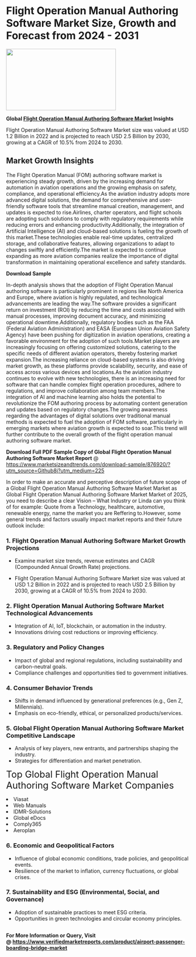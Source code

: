 <H1>Flight Operation Manual Authoring Software Market Size, Growth and Forecast from 2024 - 2031</H1><img class="aligncenter size-medium wp-image-584254" src="https://thirdeyenews.in/wp-content/uploads/2024/09/Global-Market-Research-300x168.jpeg" alt="" width="300" height="168" /><p><strong>Global&nbsp;<a href="https://www.marketsizeandtrends.com/download-sample/876920/?utm_source=Github8j?utm_medium=225">Flight Operation Manual Authoring Software Market</a> Insights</strong></p><p>Flight Operation Manual Authoring Software Market size was valued at USD 1.2 Billion in 2022 and is projected to reach USD 2.5 Billion by 2030, growing at a CAGR of 10.5% from 2024 to 2030.</p><p><h2>Market Growth Insights</h2> <p>The Flight Operation Manual (FOM) authoring software market is experiencing steady growth, driven by the increasing demand for automation in aviation operations and the growing emphasis on safety, compliance, and operational efficiency.As the aviation industry adopts more advanced digital solutions, the demand for comprehensive and user-friendly software tools that streamline manual creation, management, and updates is expected to rise.Airlines, charter operators, and flight schools are adopting such solutions to comply with regulatory requirements while reducing errors and enhancing productivity.Additionally, the integration of Artificial Intelligence (AI) and cloud-based solutions is fueling the growth of this market.These technologies enable real-time updates, centralized storage, and collaborative features, allowing organizations to adapt to changes swiftly and efficiently.The market is expected to continue expanding as more aviation companies realize the importance of digital transformation in maintaining operational excellence and safety standards.</p> <p><strong>Download Sample</strong></p> <p>In-depth analysis shows that the adoption of Flight Operation Manual authoring software is particularly prominent in regions like North America and Europe, where aviation is highly regulated, and technological advancements are leading the way.The software provides a significant return on investment (ROI) by reducing the time and costs associated with manual processes, improving document accuracy, and minimizing operational downtime.Additionally, regulatory bodies such as the FAA (Federal Aviation Administration) and EASA (European Union Aviation Safety Agency) have been pushing for digitization in aviation operations, creating a favorable environment for the adoption of such tools.Market players are increasingly focusing on offering customized solutions, catering to the specific needs of different aviation operators, thereby fostering market expansion.The increasing reliance on cloud-based systems is also driving market growth, as these platforms provide scalability, security, and ease of access across various devices and locations.As the aviation industry continues to evolve with new technologies, there is an increasing need for software that can handle complex flight operation procedures, adhere to regulations, and improve collaboration among team members.The integration of AI and machine learning also holds the potential to revolutionize the FOM authoring process by automating content generation and updates based on regulatory changes.The growing awareness regarding the advantages of digital solutions over traditional manual methods is expected to fuel the adoption of FOM software, particularly in emerging markets where aviation growth is expected to soar.This trend will further contribute to the overall growth of the flight operation manual authoring software market.<p><span class=""><strong>Download Full PDF Sample Copy of Global Flight Operation Manual Authoring Software Market Report</strong> @ <a href="https://www.marketsizeandtrends.com/download-sample/876920/?utm_source=Github8j?utm_medium=225" target="_blank">https://www.marketsizeandtrends.com/download-sample/876920/?utm_source=Github8j?utm_medium=225</a></span></p><p>In order to make an accurate and perceptive description of future scope of a Global&nbsp;Flight Operation Manual Authoring Software Market Market as Global&nbsp;Flight Operation Manual Authoring Software Market Market of 2025, you need to describe a clear Vision &ndash; What Industry or Linda can you think of for example: Quote from a Technology, healthcare, automotive, renewable energy, name the market you are Reffering to.However, some general trends and factors usually impact market reports and their future outlook include:</p><h3>1.&nbsp;<strong>Flight Operation Manual Authoring Software Market Growth Projections</strong></h3><ul><li>Examine market size trends, revenue estimates and CAGR (Compounded Annual Growth Rate) projections.</li><li><p>Flight Operation Manual Authoring Software Market size was valued at USD 1.2 Billion in 2022 and is projected to reach USD 2.5 Billion by 2030, growing at a CAGR of 10.5% from 2024 to 2030.</p></li></ul><h3>2.&nbsp;<strong>Flight Operation Manual Authoring Software Market Technological Advancements</strong></h3><ul><li>Integration of AI, IoT, blockchain, or automation in the industry.</li><li>Innovations driving cost reductions or improving efficiency.</li></ul><h3>3.&nbsp;<strong>Regulatory and Policy Changes</strong></h3><ul><li>Impact of global and regional regulations, including sustainability and carbon-neutral goals.</li><li>Compliance challenges and opportunities tied to government initiatives.</li></ul><h3>4.&nbsp;<strong>Consumer Behavior Trends</strong></h3><ul><li>Shifts in demand influenced by generational preferences (e.g., Gen Z, Millennials).</li><li>Emphasis on eco-friendly, ethical, or personalized products/services.</li></ul><h3>5.&nbsp;<strong>Global Flight Operation Manual Authoring Software Market Competitive Landscape</strong></h3><ul><li>Analysis of key players, new entrants, and partnerships shaping the industry.</li><li>Strategies for differentiation and market penetration.</li></ul><p data-pm-slice="1 1 []"><span style="color: inherit; font-family: inherit; font-size: 25px;">Top Global Flight Operation Manual Authoring Software Market Companies</span></p><div class="" data-test-id=""><p><li>Viasat</li><li> Web Manuals</li><li> IDMR-Solutions</li><li> Global eDocs</li><li> Comply365</li><li> Aeroplan</li></p></div><h3>6.&nbsp;<strong>Economic and Geopolitical Factors</strong></h3><ul><li>Influence of global economic conditions, trade policies, and geopolitical events.</li><li>Resilience of the market to inflation, currency fluctuations, or global crises.</li></ul><h3>7.&nbsp;<strong>Sustainability and ESG (Environmental, Social, and Governance)</strong></h3><ul><li>Adoption of sustainable practices to meet ESG criteria.</li><li>Opportunities in green technologies and circular economy principles.</li></ul><h2><strong style="font-size: 14px;">For More Information or Query, Visit @&nbsp;</strong><a style="background-color: #ffffff; font-size: 14px;" href="https://www.marketsizeandtrends.com/report/flight-operation-manual-authoring-software-market/" target="_blank">https://www.verifiedmarketreports.com/product/airport-passenger-boarding-bridge-market</a></h2>